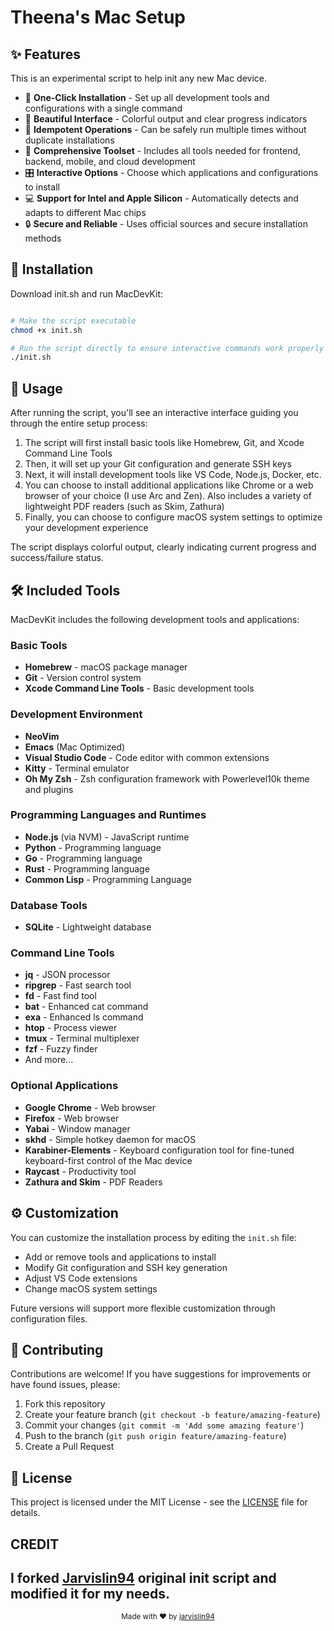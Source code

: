 
# Theena's Mac Setup 

## ✨ Features

This is an experimental script to help init any new Mac device. 

- 🚀 **One-Click Installation** - Set up all development tools and configurations with a single command
- 🎨 **Beautiful Interface** - Colorful output and clear progress indicators
- 🔄 **Idempotent Operations** - Can be safely run multiple times without duplicate installations
- 🔧 **Comprehensive Toolset** - Includes all tools needed for frontend, backend, mobile, and cloud development
- 🎛️ **Interactive Options** - Choose which applications and configurations to install
- 💻 **Support for Intel and Apple Silicon** - Automatically detects and adapts to different Mac chips
- 🔒 **Secure and Reliable** - Uses official sources and secure installation methods


## 🔧 Installation

Download init.sh and run MacDevKit:

```bash

# Make the script executable
chmod +x init.sh

# Run the script directly to ensure interactive commands work properly
./init.sh
```

## 📖 Usage

After running the script, you'll see an interactive interface guiding you through the entire setup process:

1. The script will first install basic tools like Homebrew, Git, and Xcode Command Line Tools
2. Then, it will set up your Git configuration and generate SSH keys
3. Next, it will install development tools like VS Code, Node.js, Docker, etc.
4. You can choose to install additional applications like Chrome or a web browser of your choice (I use Arc and Zen). Also includes a variety of lightweight PDF readers (such as Skim, Zathura)
5. Finally, you can choose to configure macOS system settings to optimize your development experience

The script displays colorful output, clearly indicating current progress and success/failure status.

## 🛠️ Included Tools

MacDevKit includes the following development tools and applications:

### Basic Tools

- **Homebrew** - macOS package manager
- **Git** - Version control system
- **Xcode Command Line Tools** - Basic development tools

### Development Environment

- **NeoVim**
- **Emacs** (Mac Optimized) 
- **Visual Studio Code** - Code editor with common extensions
- **Kitty** - Terminal emulator
- **Oh My Zsh** - Zsh configuration framework with Powerlevel10k theme and plugins

### Programming Languages and Runtimes

- **Node.js** (via NVM) - JavaScript runtime
- **Python** - Programming language
- **Go** - Programming language
- **Rust** - Programming language
- **Common Lisp** - Programming Language 

### Database Tools

- **SQLite** - Lightweight database


### Command Line Tools

- **jq** - JSON processor
- **ripgrep** - Fast search tool
- **fd** - Fast find tool
- **bat** - Enhanced cat command
- **exa** - Enhanced ls command
- **htop** - Process viewer
- **tmux** - Terminal multiplexer
- **fzf** - Fuzzy finder
- And more...

### Optional Applications

- **Google Chrome** - Web browser
- **Firefox** - Web browser
- **Yabai** - Window manager
- **skhd** - Simple hotkey daemon for macOS
- **Karabiner-Elements** - Keyboard configuration tool for fine-tuned keyboard-first control of the Mac device 
- **Raycast** - Productivity tool
- **Zathura and Skim** - PDF Readers 

## ⚙️ Customization

You can customize the installation process by editing the `init.sh` file:

- Add or remove tools and applications to install
- Modify Git configuration and SSH key generation
- Adjust VS Code extensions
- Change macOS system settings

Future versions will support more flexible customization through configuration files.

## 👥 Contributing

Contributions are welcome! If you have suggestions for improvements or have found issues, please:

1. Fork this repository
2. Create your feature branch (`git checkout -b feature/amazing-feature`)
3. Commit your changes (`git commit -m 'Add some amazing feature'`)
4. Push to the branch (`git push origin feature/amazing-feature`)
5. Create a Pull Request

## 📄 License

This project is licensed under the MIT License - see the [LICENSE](LICENSE) file for details.

## CREDIT 

I forked [Jarvislin94](https://github.com/jarvislin94) original init script and modified it for my needs. 
---

<p align="center">
  <sub>Made with ❤️ by <a href="https://github.com/jarvislin94">jarvislin94</a></sub>
</p>
